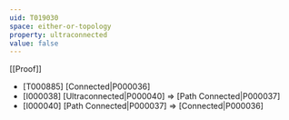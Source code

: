 ```yaml
---
uid: T019030
space: either-or-topology
property: ultraconnected
value: false
---
```

[[Proof]]

* [T000885] [Connected|P000036]
* [I000038] [Ultraconnected|P000040] => [Path Connected|P000037]
* [I000040] [Path Connected|P000037] => [Connected|P000036]

